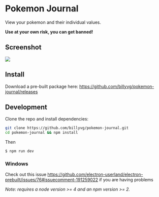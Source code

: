 # Pokemon Journal
View your pokemon and their individual values.

**Use at your own risk, you can get banned!**

## Screenshot

![](./screenshot.png)

## Install

Download a pre-built package here: https://github.com/billyvg/pokemon-journal/releases

## Development
Clone the repo and install dependencies:

```bash
git clone https://github.com/billyvg/pokemon-journal.git
cd pokemon-journal && npm install
```

Then

```bash
$ npm run dev
```

### Windows

Check out this issue https://github.com/electron-userland/electron-prebuilt/issues/76#issuecomment-191259022 if you are having problems



*Note: requires a node version >= 4 and an npm version >= 2.*
